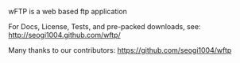 wFTP is a web based ftp application

For Docs, License, Tests, and pre-packed downloads, see:
http://seogi1004.github.com/wftp/

Many thanks to our contributors:
https://github.com/seogi1004/wftp